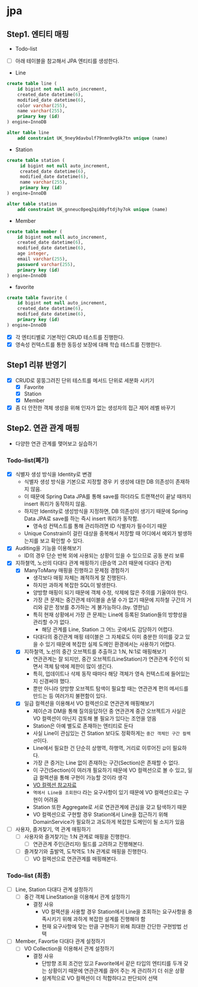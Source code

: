 # jpa

## Step1. 엔티티 매핑
- Todo-list
- [ ] 아래 테이블을 참고해서 JPA 엔티티를 생성한다.
- Line
```sql
create table line (
    id bigint not null auto_increment,
    created_date datetime(6),
    modified_date datetime(6),
    color varchar(255),
    name varchar(255),
    primary key (id)
) engine=InnoDB

alter table line
    add constraint UK_9ney9davbulf79nmn9vg6k7tn unique (name)
```
- Station
```sql
create table station (
     id bigint not null auto_increment,
     created_date datetime(6),
     modified_date datetime(6),
     name varchar(255),
     primary key (id)
) engine=InnoDB

alter table station
    add constraint UK_gnneuc0peq2qi08yftdjhy7ok unique (name)
```
- Member
```sql
create table member (
    id bigint not null auto_increment,
    created_date datetime(6),
    modified_date datetime(6),
    age integer,
    email varchar(255),
    password varchar(255),
    primary key (id)
) engine=InnoDB
```
- favorite
```sql
create table favorite (
    id bigint not null auto_increment,
    created_date datetime(6),
    modified_date datetime(6),
    primary key (id)
) engine=InnoDB
```
- [X] 각 엔티티별로 기본적인 CRUD 테스트를 진행한다.
- [X] 영속성 컨텍스트를 통한 동등성 보장에 대해 학습 테스트를 진행한다.

## Step1 리뷰 반영기
- [X] CRUD로 뭉뚱그려진 단위 테스트를 메서드 단위로 세분화 시키기
    - [X] Favorite
    - [X] Station
    - [X] Member
- [X] 좀 더 안전한 객체 생성을 위해 인자가 없는 생성자의 접근 제어 레벨 바꾸기

## Step2. 연관 관계 매핑
- 다양한 연관 관계를 맺어보고 실습하기

### Todo-list(폐기)
- [X] 식별자 생성 방식을 Identity로 변경
  - 식별자 생성 방식을 기본으로 지정할 경우 키 생성에 대한 DB 의존성이 존재하지 않음.
  - 이 때문에 Spring Data JPA를 통해 save를 하더라도 트랜잭션이 끝날 때까지 insert 쿼리가 동작하지 않음.
  - 하지만 Identity로 생성방식을 지정하면, DB 의존성이 생기기 때문에 Spring Data JPA로 save를 하는 즉시 insert 쿼리가 동작함.
    - 영속성 컨텍스트를 통해 관리하려면 ID 식별자가 필수이기 때문
  - Unique Constrain이 걸린 대상을 중복해서 저장할 때 어디에서 예외가 발생하는지를 보고 확인할 수 있다.
- [X] Auditing을 기능을 이용해보기
  - ID의 경우 단순 반복 외에 사용되는 상황이 있을 수 있으므로 공동 분리 보류
- [X] 지하쳘역, 노선의 다대다 관계 매핑하기 (환승역 고려 때문에 다대다 관계)
  - [X] ManyToMany 매핑을 진행하고 문제점 경험하기
    - 생각보다 매핑 자체는 쾌적하게 잘 진행된다.
    - 하지만 과하게 복잡한 SQL이 발생한다.
    - 양방향 매핑이 되기 때문에 객체 수정, 삭제에 많은 주의를 기울여야 한다.
    - 가장 큰 문제는 중간관계 테이블을 손댈 수가 없기 때문에 지하철 구간의 거리와 같은 정보를 추가하는 게 불가능하다.(by. 영한님)
    - 특히 현재 상황에서 가장 큰 문제는 Line에 등록된 Station들의 방향성을 관리할 수가 없다.
      - 해당 관계를 Line, Station 그 어느 곳에서도 감당하기 어렵다.
    - 다대다의 중간관계 매핑 테이블은 그 자체로도 이미 충분한 의미를 갖고 있을 수 있기 때문에 복잡한 실제 도메인 환경에서는 사용하기 어렵다.
  - [X] 지하철역, 노선의 중간 오브젝트를 추출하고 1:N, N:1로 매핑해보기
    - 연관관계는 잘 되지만, 중간 오브젝트(LineStation)가 연관관계 주인이 되면서 객체 탐색에 제한이 많이 생긴다.
    - 특히, 업데이트나 삭제 동작 때마다 해당 객체가 영속 컨텍스트에 들어있는지 신경써야 했다.
    - 뿐만 아니라 양방향 오브젝트 탐색이 필요할 때는 연관관계 편의 메서드를 만드는 등 여러가지 불편함이 있다.
  - [X] 일급 컬렉션을 이용해서 VO 컬렉션으로 연관관계 매핑해보기
    - 제이슨과 DM을 통해 질의응답하던 중 연관관계 중간 오브젝트가 사실은 VO 컬렉션이 아닌지 검토해 볼 필요가 있다는 조언을 얻음
    - Station은 아예 별도로 존재하는 엔티티로 둔다
    - 사실 Line이 관심있는 건 Station 보다도 정확하게는 `중간 객체인 구간 컬렉션`이다.
    - Line에서 필요한 건 단순히 상행역, 하행역, 거리로 이루어진 `값`이 필요하다.
    - 가장 큰 증거는 Line 없이 존재하는 구간(Section)은 존재할 수 없다.
    - 이 구간(Section)이 여러개 필요하기 때문에 VO 컬렉션으로 볼 수 있고, 일급 컬렉션을 통해 구현이 가능할 것이라 생각
    - [VO 컬렉션 참고자료](http://redutan.github.io/2018/05/29/ddd-values-on-jpa)
    - `역에서 Line을 조회한다` 라는 요구사항이 있기 때문에 VO 컬렉션으로는 구현이 어려움
    - Station 또한 Aggregate로 서로 연관관계에 관심을 갖고 탐색하기 때문
    - VO 컬렉션으로 구현할 경우 Station에서 Line을 접근하기 위해 DomainService가 필요하고 과도하게 복잡한 도메인이 될 소지가 있음
- [ ] 사용자, 즐겨찾기, 역 관계 매핑하기
  - [ ] 사용자와 즐겨찾기는 1:N 관계로 매핑을 진행한다.
    - [ ] 연관관계 주인(관리자) 필드를 고려하고 진행해본다.
  - [ ] 즐겨찾기와 출발역, 도착역도 1:N 관계로 매핑을 진행한다.
    - [ ] VO 컬렉션으로 연관관계를 매핑해본다.

### Todo-list (최종)
- [ ] Line, Station 다대다 관계 설정하기
  - [ ] 중간 객체 LineStation을 이용해서 관계 설정하기
    - 결정 사유
      - VO 컬렉션을 사용할 경우 Station에서 Line을 조회하는 요구사항을 충족시키기 위해 과하게 복잡한 설계를 진행해야 함
      - 현재 요구사항에 맞는 만큼 구현하기 위해 최대한 간단한 구현방법 선택
- [ ] Member, Favortie 다대다 관계 설정하기
  - [ ] VO Collection을 이용해서 관계 설정하기
    - 결정 사유
      - 단방향 조회 조건만 있고 Favorite에서 같은 타입의 엔티티를 두개 갖는 상황이기 때문에 연관관계를 끊어 주는 게 관리하기 더 쉬운 상황
      - 설계적으로 VO 컬렉션이 더 적합하다고 판단되어 선택
